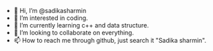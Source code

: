 - 👋 Hi, I’m @sadikasharmin
- 👀 I’m interested in coding.
- 🌱 I’m currently learning c++ and data structure.
- 💞️ I’m looking to collaborate on everything.
- 📫 How to reach me through github, just search it "Sadika sharmin".

<!---
sadikasharmin/sadikasharmin is a ✨ special ✨ repository because its `README.md` (this file) appears on your GitHub profile.
You can click the Preview link to take a look at your changes.
--->

